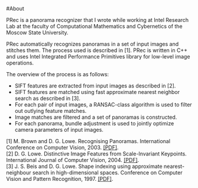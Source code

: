#About

PRec is a panorama recognizer that I wrote while working at Intel Research Lab at the faculty of Computational Mathematics and Cybernetics of the Moscow State University.

PRec automatically recognizes panoramas in a set of input images and stitches them. The process used is described in [1]. PRec is written in C++ and uses Intel Integrated Performance Primitives library for low-level image operations.

The overview of the process is as follows:
  * SIFT features are extracted from input images as described in [2]. 
  * SIFT features are matched using fast approximate nearest neighbor search as described in [3].
  * For each pair of input images, a RANSAC-class algorithm is used to filter out outlying feature matches.
  * Image matches are filtered and a set of panoramas is constructed.
  * For each panorama, bundle adjustment is used to jointly optimize camera parameters of input images.

[1] M. Brown and D. G. Lowe. Recognising Panoramas. International Conference on Computer Vision, 2003. <a href="http://lcav.epfl.ch/~brown/papers/iccv2003.pdf">[PDF]</a>.<br/>
[2] D. G. Lowe. Distinctive Image Features from Scale-Invariant Keypoints. International Journal of Computer Vision, 2004. <a href="http://www.cs.ubc.ca/~lowe/papers/ijcv04.pdf">[PDF]</a>.<br/>
[3] J. S. Beis and D. G. Lowe. Shape indexing using approximate nearest-neighbour search in high-dimensional spaces. Conference on Computer Vision and Pattern Recognition, 1997. <a href="http://www.cs.ubc.ca/~lowe/papers/cvpr97.pdf">[PDF]</a>.
